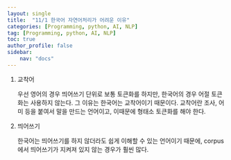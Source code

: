 ```yaml
---
layout: single
title:  "11/1 한국어 자연어처리가 어려운 이유"
categories: [Programming, python, AI, NLP]
tag: [Programming, python, AI, NLP]
toc: true
author_profile: false
sidebar:
    nav: "docs"
---
```


1. 교착어

   우선 영어의 경우 띄어쓰기 단위로 보통 토큰화를 하지만, 한국어의 경우 어절 토큰화는 사용하지 않는다. 그 이유는 한국어는 교착어이기 때문이다. 교착어란 조사, 어미 등을 붙여서 말을 만드는 언어이고, 이때문에 형태소 토큰화를 해야 한다.

2. 띄어쓰기

   한국어는 띄어쓰기를 하지 않더라도 쉽게 이해할 수 있는 언어이기 때문에, corpus에서 띄어쓰기가 지켜져 있지 않는 경우가 훨씬 많다.